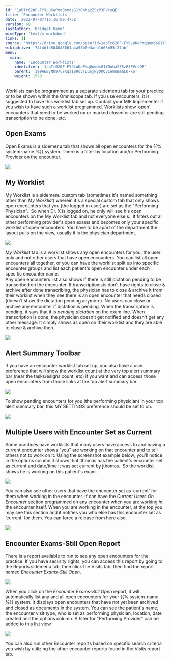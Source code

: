 ```yaml
---
id: '1abTr620F-FY9LuKaPmqQomdsG1YOnha2ZSzP3PVcsQE'
title: 'Encounter Worklists'
date: '2022-07-07T16:16:09.473Z'
version: 69
lastAuthor: 'Bridget Hamm'
mimeType: 'text/x-markdown'
links: []
source: 'https://drive.google.com/open?id=1abTr620F-FY9LuKaPmqQomdsG1YOnha2ZSzP3PVcsQE'
wikigdrive: '74f4d1b504045661a4a97b0e3aea1d65b95f37ab'
menu:
  main:
    name: 'Encounter Worklists'
    identifier: '1abTr620F-FY9LuKaPmqQomdsG1YOnha2ZSzP3PVcsQE'
    parent: '199AEByNU97uYKqzI8RuvTDuojNy0KQvIe8uBmaL0-xo'
    weight: 1570
---
```

Worklists can be programmed as a separate sidemenu tab for your practice or to be shown within the Omniscope tab. If you use encounters, it is suggested to have this worklist tab set up. Contact your MIE Implementer if you wish to have such a worklist programmed. Worklists show ‘open' encounters that need to be worked on or marked closed or are still pending transcription to be done, etc.
  
## Open Exams  
  
Open Exams is a sidemenu tab that shows all open encounters for the {{% system-name %}} system. There is a filter by location and/or Performing Provider on the encounter.
  
![](../encounter-worklists.assets/8d8f446b1288781b4f64ca51f0758e85.png)  

  
## My Worklist  
  
My Worklist is a sidemenu custom tab (sometimes it's named something other than *My Worklist*) wherein it's a special custom tab that only shows open encounters that you (the logged in user) are set as the "Performing Physician".  So when Dr. X is logged on, he only will see his open encounters on the My Worklist tab and not everyone else's.  It filters out all other performing provider's open exams and becomes only your specific worklist of open encounters. You have to be apart of the department the layout pulls on the view, usually it is the physician department.
  
![](../encounter-worklists.assets/5d7d7b57725ba9aa52279d8ab0389123.png)  

*My Worklist* tab is a worklist shows any open encounters for you, the user only and not other users that have open encounters. You can list all open encounters all together, or you can have the worklist split up into specific encounter groups and list each patient's open encounter under each specific encounter name.  
Any open encounters list also shows if there is still dictation pending to be transcribed on the encounter. If transcriptionists don't have rights to close & archive after done transcribing, the physician has to close & archive it from their worklist when they see there is an open encounter that needs closed (doesn't show the dictation pending anymore). No users can close or archive any encounter if dictation is pending. When the transcription is pending, it says that it is *pending dictation* on the exam line. When transcription is done, the physician doesn't get notified and doesn't get any other message. It simply shows as open on their worklist and they are able to close & archive then.
  
![](../encounter-worklists.assets/67b4557f7f5818bad884107bedde2524.png)  

  
## Alert Summary Toolbar  
  
If you have an encounter worklist tab set up, you also have a user preference that will show the worklist count at the very top alert summary bar (near the tasks/esigns count, etc) if you want and can access those open encounters from those links at the top alert summary bar.
  
![](../encounter-worklists.assets/eb95d102f68cf60b9cdabc220f9bcc50.png)  

To show pending encounters for you (the performing physician) in your top alert summary bar, this MY SETTINGS preference should be set to on.
  
![](../encounter-worklists.assets/355b109eafb0b6233e73af2da349a46c.png)  

  
## Multiple Users with Encounter Set as Current  
  
Some practices have worklists that many users have access to and having a current encounter shows "you" are working on that encounter and to tell others not to work on it. Using the screenshot example below; you'll notice in the options column it shows that jthomas has the patient's encounter set as current and date/time it was set current by jthomas.  So the worklist shows he is working on this patient's exam.
  
![](../encounter-worklists.assets/6cbb5a4348c9cce222139de7e9b1998a.png)  

You can also see other users that have the encounter set as ‘current' for them when working in the encounter. If can have the *Current Users On Encounter* section programmed on any encounter when you are working *in* the encounter itself. When you are working in the encounter, at the top you may see this section and it notifies you who else has this encounter set as ‘current' for them. You can force a release from here also.
  
![](../encounter-worklists.assets/6f018e48571cc7e10d0f1bab2c3a54f7.png)  

  
## Encounter Exams-Still Open Report  
  
There is a report available to run to see any open encounters for the practice. If you have security rights, you can access this report by going to the Reports sidemenu tab, then click the Visits tab, then find the report named *Encounter Exams-Still Open*.
  
![](../encounter-worklists.assets/4da77e6019c202cf97b47eb18917e4ec.png)  

When you click on the *Encounter Exams-Still Open* report, it will automatically list any and all open encounters for your {{% system-name %}} system. It displays open encounters that have not yet been archived and closed as documents in the system. You can see the patient's name, the encounter visit type, who is set as performing physician, location, date created and the options column. A filter for "Performing Provider" can be added to this list view.
  
![](../encounter-worklists.assets/5ac682b84402099d71c7b8363d0ea5a5.png)  

You can also run other Encounter reports based on specific search criteria you wish by utilizing the other encounter reports found in the Visits report tab.
